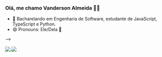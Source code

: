 ### Olá, me chamo Vanderson Almeida 👋😄


- 🔭 Bacharelando em Engenharia de Software, estudante de JavaScript, TypeScript e Python.
- 😄 Pronouns: Ele/Dela 💑

-->

<a href="https://github.com/anuraghazra/github-readme-stats">
  <img align="center" src="https://github-readme-stats.vercel.app/api/pin/?username=anuraghazra&repo=github-readme-stats" />
</a>
<a href="https://github.com/anuraghazra/convoychat">
  <img align="center" src="https://github-readme-stats.vercel.app/api/pin/?username=anuraghazra&repo=convoychat" />
</a>
